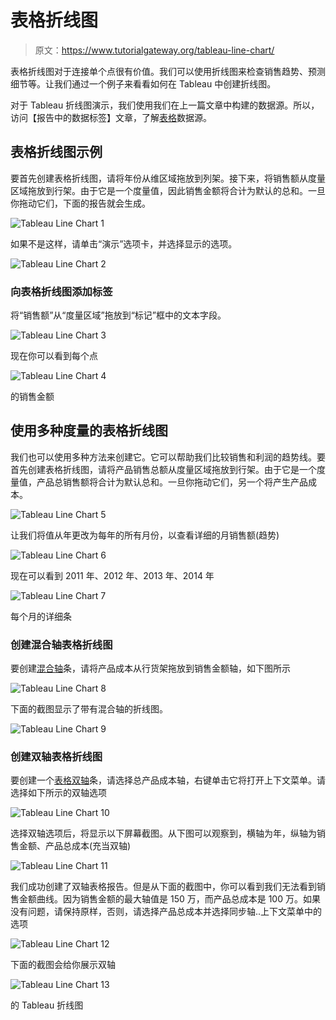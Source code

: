 # 表格折线图

> 原文：<https://www.tutorialgateway.org/tableau-line-chart/>

表格折线图对于连接单个点很有价值。我们可以使用折线图来检查销售趋势、预测细节等。让我们通过一个例子来看看如何在 Tableau 中创建折线图。

对于 Tableau 折线图演示，我们使用我们在上一篇文章中构建的数据源。所以，访问【报告中的数据标签】文章，了解[表格](https://www.tutorialgateway.org/tableau/)数据源。

## 表格折线图示例

要首先创建表格折线图，请将年份从维区域拖放到列架。接下来，将销售额从度量区域拖放到行架。由于它是一个度量值，因此销售金额将合计为默认的总和。一旦你拖动它们，下面的报告就会生成。

![Tableau Line Chart 1](img/5027166f651dad22e9038580fadd406f.png)

如果不是这样，请单击“演示”选项卡，并选择显示的选项。

![Tableau Line Chart 2](img/10ee0a247d3881dbaa30e31b00447f87.png)

### 向表格折线图添加标签

将“销售额”从“度量区域”拖放到“标记”框中的文本字段。

![Tableau Line Chart 3](img/cab0236cb10cdbd3f748b47839fdc320.png)

现在你可以看到每个点

![Tableau Line Chart 4](img/b4dcdc3e66f09f2c90210473d2729da5.png)

的销售金额

## 使用多种度量的表格折线图

我们也可以使用多种方法来创建它。它可以帮助我们比较销售和利润的趋势线。要首先创建表格折线图，请将产品销售总额从度量区域拖放到行架。由于它是一个度量值，产品总销售额将合计为默认总和。一旦你拖动它们，另一个将产生产品成本。

![Tableau Line Chart 5](img/ed87e0a09d5ffd4b35379bb953297f00.png)

让我们将值从年更改为每年的所有月份，以查看详细的月销售额(趋势)

![Tableau Line Chart 6](img/1be2bd479339557de43fd15ce81cd330.png)

现在可以看到 2011 年、2012 年、2013 年、2014 年

![Tableau Line Chart 7](img/cc113eb923f5d72a645a4330f8a54d3a.png)

每个月的详细条

### 创建混合轴表格折线图

要创建[混合轴](https://www.tutorialgateway.org/blended-axis-in-tableau/)条，请将产品成本从行货架拖放到销售金额轴，如下图所示

![Tableau Line Chart 8](img/262738106b4019864085942858da5a0e.png)

下面的截图显示了带有混合轴的折线图。

![Tableau Line Chart 9](img/fee2979fd20275d35425980212c758d4.png)

### 创建双轴表格折线图

要创建一个[表格双轴](https://www.tutorialgateway.org/tableau-dual-axis/)条，请选择总产品成本轴，右键单击它将打开上下文菜单。请选择如下所示的双轴选项

![Tableau Line Chart 10](img/9a3a43efbd0ffdb136e9ca4c745442c4.png)

选择双轴选项后，将显示以下屏幕截图。从下图可以观察到，横轴为年，纵轴为销售金额、产品总成本(充当双轴)

![Tableau Line Chart 11](img/f934be44d04d5120933e4085cf5522e4.png)

我们成功创建了双轴表格报告。但是从下面的截图中，你可以看到我们无法看到销售金额曲线。因为销售金额的最大轴值是 150 万，而产品总成本是 100 万。如果没有问题，请保持原样，否则，请选择产品总成本并选择同步轴..上下文菜单中的选项

![Tableau Line Chart 12](img/094a9bfa6f119d722a816065b6e2e2ec.png)

下面的截图会给你展示双轴

![Tableau Line Chart 13](img/b16346160c1884f8c3a128c727c7bb06.png)

的 Tableau 折线图